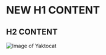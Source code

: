  # NEW H1 CONTENT
 ## H2 CONTENT
![Image of Yaktocat](https://octodex.github.com/images/yaktocat.png)
